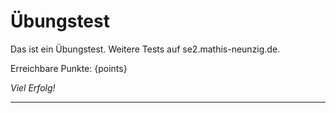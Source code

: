 # Übungstest
Das ist ein Übungstest. Weitere Tests auf se2.mathis-neunzig.de.

Erreichbare Punkte: {points}

*Viel Erfolg!*

---
